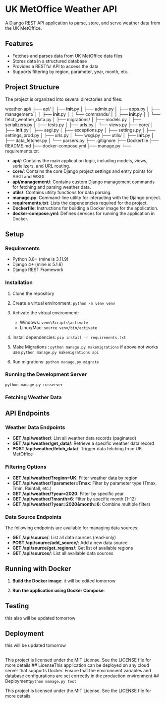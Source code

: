 # UK MetOffice Weather API

A Django REST API application to parse, store, and serve weather data from the UK MetOffice.

## Features

- Fetches and parses data from UK MetOffice data files
- Stores data in a structured database
- Provides a RESTful API to access the data
- Supports filtering by region, parameter, year, month, etc.

## Project Structure

The project is organized into several directories and files:

weather-api/
├── api/
│   ├── __init__.py
│   ├── admin.py
│   ├── apps.py
│   ├── management/
│   │   ├── __init__.py
│   │   └── commands/
│   │       ├── __init__.py
│   │       └── fetch_weather_data.py
│   ├── migrations/
│   ├── models.py
│   ├── serializers.py
│   ├── tests.py
│   ├── urls.py
│   └── views.py
├── core/
│   ├── __init__.py
│   ├── asgi.py
│   ├── exceptions.py
│   ├── settings.py
│   ├── settings_prod.py
│   ├── urls.py
│   └── wsgi.py
├── utils/
│   ├── __init__.py
│   ├── data_fetcher.py
│   └── parsers.py
├── .gitignore
├── Dockerfile
├── README.md
├── docker-compose.yml
├── manage.py
└── requirements.txt

- **api/**: Contains the main application logic, including models, views, serializers, and URL routing.
- **core/**: Contains the core Django project settings and entry points for ASGI and WSGI.
- **api/management/**: Contains custom Django management commands for fetching and parsing weather data.
- **utils/**: Contains utility functions for data parsing.
- **manage.py**: Command-line utility for interacting with the Django project.
- **requirements.txt**: Lists the dependencies required for the project.
- **Dockerfile**: Instructions for building a Docker image for the application.
- **docker-compose.yml**: Defines services for running the application in Docker.


## Setup
### Requirements

- Python 3.8+ (mine is 3.11.9)
- Django 4+ (mine is 5.1.6)
- Django REST Framework

### Installation

1. Clone the repository
2. Create a virtual environment: `python -m venv venv`
3. Activate the virtual environment:
   - Windows: `venv\Scripts\activate`
   - Linux/Mac: `source venv/bin/activate`
4. Install dependencies: `pip install -r requirements.txt`
5. Make Migrations : `python manage.py makemigrations`
if above not works use `python manage.py makemigrations api`

6. Run migrations: `python manage.py migrate`


### Running the Development Server

```
python manage.py runserver
```

### Fetching Weather Data

## API Endpoints

### Weather Data Endpoints

- **GET /api/weather/**: List all weather data records (paginated)
- **GET /api/weather/get_data/**: Retrieve a specific weather data record
- **POST /api/weather/fetch_data/**: Trigger data fetching from UK MetOffice

### Filtering Options

- **GET /api/weather/?region=UK**: Filter weather data by region
- **GET /api/weather/?parameter=Tmax**: Filter by parameter type (Tmax, Tmin, Rainfall, etc.)
- **GET /api/weather/?year=2020**: Filter by specific year
- **GET /api/weather/?month=6**: Filter by specific month (1-12)
- **GET /api/weather/?year=2020&month=6**: Combine multiple filters


### Data Source Endpoints

The following endpoints are available for managing data sources:

- **GET /api/source/**: List all data sources (read-only)
- **POST /api/source/add_source/**: Add a new data source
- **GET /api/source/get_regions/**: Get list of available regions
- **GET /api/sources/**: List all available data sources


<!-- ### API Documentation

- **GET /swagger/**: Interactive Swagger UI documentation
- **GET /redoc/**: Alternative ReDoc documentation
- **GET /swagger.json**: OpenAPI specification in JSON format -->

## Running with Docker

1. **Build the Docker image**:
   it will be edited tomorrow
   <!-- ```
   docker build -t weather-api . data sources   docker build -t weather-api .   ``` /api/sources/get_regions/` - Get available regions -->


2. **Run the application using Docker Compose**:
   <!-- ```
   docker-compose upocker Compose: docker-compose up   ``` docker-compose up -->
   
## Testing
this also will be updated tomorrow
<!-- To run the tests, use the following command::
```
python manage.py test image**:python manage.py test
``````
   docker build -t weather-api . -->
 ## Deployment
 this will be updated tomorrow
<!--
2. **Run the application using Docker Compose**:cation can be deployed on any cloud server that supports Docker. Ensure that the environment variables and database configurations are set correctly in the production environment.
   ```
   docker-compose up
   ``` -->

##
This project is licensed under the MIT License. See the LICENSE file for more details.## LicenseThis application can be deployed on any cloud server that supports Docker. Ensure that the environment variables and database configurations are set correctly in the production environment.## Deployment```python manage.py test``` 
<!-- To run the tests, use the following command:## Testing   ```
API documentation is available at:

- Swagger UI: `/swagger/` -->


This project is licensed under the MIT License. See the LICENSE file for more details.
<!-- - ReDoc: `/redoc/` -->

<!-- ## License -->